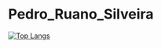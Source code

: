 # Pedro_Ruano_Silveira

[![Top Langs](https://github-readme-stats.vercel.app/api/top-langs/?username=PedroRuanoS&theme=dark)](https://github.com/PedroRuanoS/github-readme-stats)

